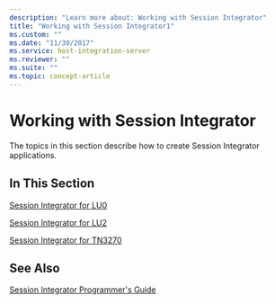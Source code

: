 ```yaml
---
description: "Learn more about: Working with Session Integrator"
title: "Working with Session Integrator1"
ms.custom: ""
ms.date: "11/30/2017"
ms.service: host-integration-server
ms.reviewer: ""
ms.suite: ""
ms.topic: concept-article
---
```

# Working with Session Integrator
The topics in this section describe how to create Session Integrator applications.  
  
## In This Section  
 [Session Integrator for LU0](../core/session-integrator-for-lu02.md)  
  
 [Session Integrator for LU2](../core/session-integrator-for-lu21.md)  
  
 [Session Integrator for TN3270](../core/session-integrator-for-tn32701.md)  
  
## See Also  
 [Session Integrator Programmer's Guide](../core/session-integrator-programmer-s-guide2.md)

